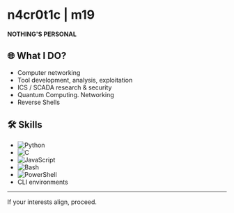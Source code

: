 # n4cr0t1c | m19

**NOTHING'S PERSONAL**

## 🌐 What I DO?
- Computer networking
- Tool development, analysis, exploitation
- ICS / SCADA research & security
- Quantum Computing. Networking
- Reverse Shells

## 🛠️ Skills

- ![Python](https://img.shields.io/badge/-Python-informational?logo=python&color=3776AB)
- ![C](https://img.shields.io/badge/-C-informational?logo=c&color=A8B9CC)
- ![JavaScript](https://img.shields.io/badge/-JavaScript-informational?logo=javascript&color=F7DF1E&logoColor=black)
- ![Bash](https://img.shields.io/badge/-Bash-informational?logo=gnubash&color=4EAA25)
- ![PowerShell](https://img.shields.io/badge/-PowerShell-informational?logo=powershell&color=5391FE)
- CLI environments

---

If your interests align, proceed.
